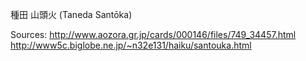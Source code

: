 種田 山頭火 (Taneda Santōka)

Sources:
http://www.aozora.gr.jp/cards/000146/files/749_34457.html
http://www5c.biglobe.ne.jp/~n32e131/haiku/santouka.html	